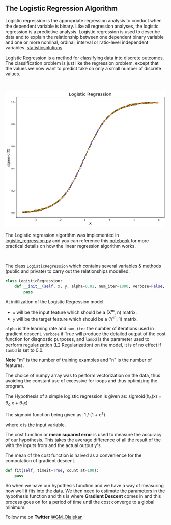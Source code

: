 ## The Logistic Regression Algorithm

Logistic regression is the appropriate regression analysis to conduct when the dependent variable is binary.  Like all regression analyses, the logistic regression is a predictive analysis.  Logistic regression is used to describe data and to explain the relationship between one dependent binary variable and one or more nominal, ordinal, interval or ratio-level independent variables. [statisticsolutions](https://www.statisticssolutions.com/what-is-logistic-regression/)

Logistic Regression is a method for classifying data into discrete outcomes. The classification problem is just like the regression problem, except that the values we now want to predict take on only a small number of discrete values.

<br>

![Logistic Regression Description](images/LR.png)

The Logistic regression algorithm was implemented in [logistic_regression.py](logistic_regression.py) and you can reference this [notebook](Logistic%20Regression%20Notebook.ipynb) for more practical details on how the linear regression algorithm works.

<br>

The class `LogisticRegression` which contains several variables & methods (public and private) to carry out the relationships modelled.

```python
class LogisticRegression:
    def __init__(self, x, y, alpha=0.01, num_iter=1000, verbose=False, lambd=0.0):
        pass
```


At initilization of the Logistic Regression model:
- `x` will be the input feature which should be a (X<sup>m</sup>, n) matrix.
- `y` will be the target feature which should be a (Y<sup>m</sup>, 1) matrix.

`alpha` is the learning rate and `num_iter` the number of iterations used in gradient descent. `verbose` if True will produce the detailed output of the cost function for diagnostic purposes, and `lambd` is the parameter used to perform regularization (L2 Regularization) on the model, it is of no effect if `lambd` is set to 0.0.

**Note** "m" is the number of training examples and "n" is the number of features.

The choice of numpy array was to perform vectorization on the data, thus avoiding the constant use of excessive for loops and thus optimizing the program.

The Hypothesis of a simple logistic regression is given as: sigmoid(h<sub>&theta;</sub>(x) = &theta;<sub>o</sub> x + &theta;<sub>1</sub>x)

The sigmoid function being given as: 1 / (1 + e<sup>z</sup>)

where x is the input variable.

The cost function or **mean squared error** is used to measure the accuracy of our hypothesis. This takes the average difference of all the result of the with the inputs from and the actual output y's.

The mean of the cost function is halved as a convenience for the computation of gradient descent. 

```python
def fit(self, timeit=True, count_at=100):
    pass
```

So when we have our hypothesis function and we have a way of measuring how well it fits into the data. We then need to estimate the parameters in the hypothesis function and this is where **Gradient Descent** comes in and this process goes on for a period of time until the cost converge to a global minimum.

Follow me on **Twitter** [@GM_Olalekan](https://twitter.com/GM_Olalekan?s=09)
